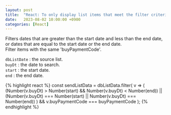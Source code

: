 ```yaml
---
layout: post
title:  "React: To only display list items that meet the filter criteria"
date:   2023-08-02 10:00:00 +0900
categories: [React]
---
```


Filters dates that are greater than the start date and less than the end date, or dates that are equal to the start date or the end date.   
Filter items with the same 'buyPaymentCode'.   
   
`dbListDate` : the source list.   
`buyDt` : the date to search.   
`start` : the start date.   
`end` : the end date.   

{% highlight react %}
const sendListData = dbListData.filter(
    v => (
            (Number(v.buyDt) > Number(start) && Number(v.buyDt) < Number(end)) 
            || 
            (Number(v.buyDt) === Number(start) || Number(v.buyDt) === Number(end))
         )
         && v.buyPaymentCode === buyPaymentCode
);
{% endhighlight %}
